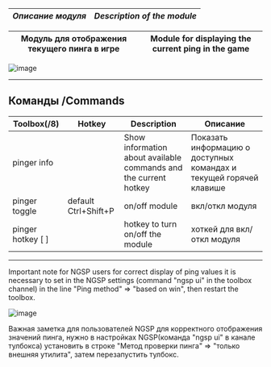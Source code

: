 
***Описание модуля*** | ***Description of the module***
--- | ---

**Модуль для отображения текущего пинга в игре** | **Module for displaying the current ping in the game**
--- | ---

![image](https://github.com/user-attachments/assets/acae9422-dd99-4ea0-bfe8-ff8ed7cc6df0)

____________________________________________________________________________________________________________________________________________________________________________

## Команды /Commands
Toolbox(/8) | Hotkey | Description | Описание
--- | --- | --- | ---
pinger info |  | Show information about available commands and the current hotkey | Показать информацию о доступных командах и текущей горячей клавише
pinger toggle | default Ctrl+Shift+P | on/off module | вкл/откл модуля 
pinger hotkey [ ] |  | hotkey to turn on/off the module | хоткей для вкл/откл модуля
____________________________________________________________________________________________________________________________________________________________________________

Important note for NGSP users for correct display of ping values ​​it is necessary to set in the NGSP settings (command "ngsp ui" in the toolbox channel) in the line "Ping method" => "based on win", then restart the toolbox.

![image](https://github.com/user-attachments/assets/07a7a038-9756-4a8e-b283-b04b2ab9beab)

Важная заметка для пользователей NGSP для корректного отображения значений пинга, нужно в настройках NGSP(команда "ngsp ui" в канале тулбокса) установить в строке "Метод проверки пинга" => "только внешняя утилита", затем перезапустить тулбокс.
